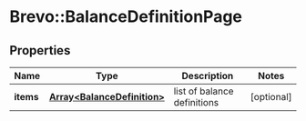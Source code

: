 # Brevo::BalanceDefinitionPage

## Properties
Name | Type | Description | Notes
------------ | ------------- | ------------- | -------------
**items** | [**Array&lt;BalanceDefinition&gt;**](BalanceDefinition.md) | list of balance definitions | [optional] 


